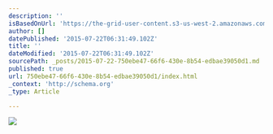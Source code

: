 ```yaml
---
description: ''
isBasedOnUrl: 'https://the-grid-user-content.s3-us-west-2.amazonaws.com/4edcd33a-c47a-4fa5-bfa9-72db8e7f4231.gif'
author: []
datePublished: '2015-07-22T06:31:49.102Z'
title: ''
dateModified: '2015-07-22T06:31:49.102Z'
sourcePath: _posts/2015-07-22-750ebe47-66f6-430e-8b54-edbae39050d1.md
published: true
url: 750ebe47-66f6-430e-8b54-edbae39050d1/index.html
_context: 'http://schema.org'
_type: Article

---
```

![](https://the-grid-user-content.s3-us-west-2.amazonaws.com/4edcd33a-c47a-4fa5-bfa9-72db8e7f4231.gif)